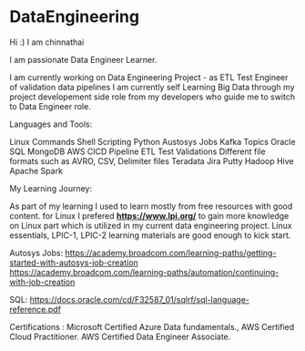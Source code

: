 # DataEngineering

Hi :) I am chinnathai

I am passionate Data Engineer Learner.

I am currently working on Data Engineering Project - as ETL Test Engineer of validation data pipelines 
I am currently self Learning Big Data through my project developement side role from my developers who guide me to switch to Data Engineer role.

Languages and Tools:

Linux Commands
Shell Scripting
Python
Austosys Jobs
Kafka Topics
Oracle SQL
MongoDB
AWS
CICD Pipeline
ETL Test Validations
Different file formats such as AVRO, CSV, Delimiter files
Teradata
Jira
Putty
Hadoop 
Hive
Apache Spark

My Learning Journey:

As part of my learning I used to learn mostly from free resources with good content.
for Linux I prefered **https://www.lpi.org/** to gain more knowledge on Linux part which is utilized in my current data engineering project.
Linux essentials, LPIC-1, LPIC-2 learning materials are good enough to kick start.

Autosys Jobs: 
https://academy.broadcom.com/learning-paths/getting-started-with-autosys-job-creation
https://academy.broadcom.com/learning-paths/automation/continuing-with-job-creation

SQL:
https://docs.oracle.com/cd/F32587_01/sqlrf/sql-language-reference.pdf

Certifications : Microsoft Certified Azure Data fundamentals., AWS Certified Cloud Practitioner. AWS Certified Data Engineer Associate.







